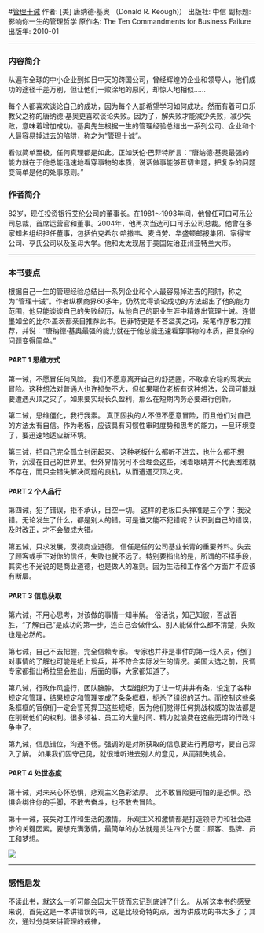 #[管理十诫](https://book.douban.com/subject/4223249/)
作者: [美] 唐纳德·基奥 （Donald R. Keough)）
出版社: 中信
副标题: 影响你一生的管理哲学
原作名: The Ten Commandments for Business Failure
出版年: 2010-01
***
### 内容简介 
从遍布全球的中小企业到如日中天的跨国公司，曾经辉煌的企业和领导人，他们成功的途径千差万别，但让他们一败涂地的原冈，却惊人地相似……

每个人都喜欢谈论自己的成功，因为每个人部希望学习如何成功。然而有着可口乐教父之称的唐纳德·基奥更喜欢谈论失败。因为了，解失败才能减少失败，减少失败，意味着增加成功。基奥先生根据一生的管理经验总结出一系列公司、企业和个人最容易掉进去的陷阱，称之为“管理十诚”。

看似简单至极，任何真理都是如此。正如沃伦·巴菲特所言：“唐纳德·基奥最强的能力就在于他总能迅速地看穿事物的本质，说话做事能够苴切主题，把复杂的问题变简单是他的处事原则。”

### 作者简介 
82岁，现任投资银行艾伦公司的董事长。在1981～1993年间，他曾任可口可乐公司总裁，首席运营官和董事。2004年，他再次当选可口可乐公司总裁。他曾在多家知名组织担任董事，包括伯克希尔·哈撒韦、麦当劳、华盛顿邮报集团、家得宝公司、亨氏公司以及圣母大学。他和太太现居于美国佐治亚州亚特兰大市。

***
### 本书要点
根据自己一生的管理经验总结出一系列企业和个人最容易掉进去的陷阱，称之为“管理十诫”。作者纵横商界60多年，仍然觉得谈论成功的方法超出了他的能力范围，他只能谈谈自己的失败经历，从他自己的职业生涯中精炼出管理十诫。连惜墨如金的比尔·盖茨都亲自推荐此书。巴菲特更是不吝溢美之词，亲笔作序极力推荐，并说：“唐纳德·基奥最强的能力就在于他总能迅速看穿事物的本质，把复杂的问题变得简单。”

#### PART 1 思维方式
第一诫，不愿冒任何风险。
我们不愿意离开自己的舒适圈，不敢拿安稳的现状去冒险。这种想法对普通人也许损失不大，但如果哪位老板有这种想法，公司可能就要遭遇灭顶之灾了。如果要实现长久盈利，那么在短期内务必要进行创新。

第二诫，思维僵化，我行我素。
真正固执的人不但不愿意冒险，而且他们对自己的方法太有自信。作为老板，应该具有习惯性审时度势和思考的能力，一旦环境变了，要迅速地适应新环境。

第三诫，把自己完全孤立封闭起来。
这种老板什么都听不进去，也什么都不想听，沉浸在自己的世界里。但外界情况可不会理会这些，闭着眼睛并不代表困难就不存在，而只会错失解决问题的良机，从而遭遇灭顶之灾。

#### PART 2 个人品行
第四诫，犯了错误，拒不承认，目空一切。
这样的老板口头禅准是三个字：我没错。无论发生了什么，都是别人的错。可是谁又能不犯错呢？认识到自己的错误，及时改正，才不会酿成大错。

第五诫，只求发展，漠视商业道德。
信任是任何公司基业长青的重要养料。失去了顾客或手下对你的信任，失败也就不远了。特别要指出的是，所谓的不择手段，其实也不光说的是商业道德，也是做人的准则。因为生活和工作各个方面并不应该有断层。

#### PART 3 信息获取
第六诫，不用心思考，对该做的事情一知半解。
俗话说，知己知彼，百战百胜，“了解自己”是成功的第一步，连自己会做什么、别人能做什么都不清楚，失败也是必然的。

第七诫，自己不去把握，完全信赖专家。
专家也并非是事件的第一线人员，他们对事情的了解也可能是纸上谈兵，并不符合实际发生的情况。美国大选之前，民调专家都指出希拉里会胜出，后面的事，大家都知道了。

第八诫，行政作风盛行，团队臃肿。
大型组织为了让一切井井有条，设定了各种规定和管理，结果规定和管理变成了条条框框，扼杀了组织的活力。而控制这些条条框框的官僚们一定会誓死捍卫这些规矩，因为他们觉得任何挑战权威的做法都是在削弱他们的权利。很多领袖、员工的大量时间、精力就浪费在这些无谓的行政斗争中了。

第九诫，信息错位，沟通不畅。强调的是对所获取的信息要进行再思考，要自己深入了解。
如果我们固守己见，就很难听进去别人的意见，从而错失机会。

#### PART 4 处世态度
第十诫，对未来心怀恐惧，悲观主义色彩浓厚。
比不敢冒险更可怕的是恐惧。恐惧会绑住你的手脚，不敢去奋斗，也不敢去冒险。

第十一诫，丧失对工作和生活的激情。
乐观主义和激情都是打造领导力和社会进步的关键因素。要想充满激情，最简单的办法就是关注四个方面：顾客、品牌、员工和梦想。

![](./_image/2017-07-14-06-31-00.jpg)
***
### 感悟启发
不读此书，就这么一听可能会因太干货而忘记到底讲了什么。
从听这本书的感受来说，首先这是一本讲错误的书，这是比较奇特的点，因为讲成功的书太多了；其次，通过分类来讲管理的戒律，